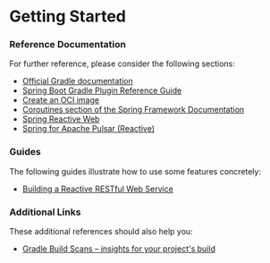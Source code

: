 # Getting Started

### Reference Documentation
For further reference, please consider the following sections:

* [Official Gradle documentation](https://docs.gradle.org)
* [Spring Boot Gradle Plugin Reference Guide](https://docs.spring.io/spring-boot/docs/3.2.0-SNAPSHOT/gradle-plugin/reference/html/)
* [Create an OCI image](https://docs.spring.io/spring-boot/docs/3.2.0-SNAPSHOT/gradle-plugin/reference/html/#build-image)
* [Coroutines section of the Spring Framework Documentation](https://docs.spring.io/spring/docs/6.1.0-M5/spring-framework-reference/languages.html#coroutines)
* [Spring Reactive Web](https://docs.spring.io/spring-boot/docs/3.2.0-SNAPSHOT/reference/htmlsingle/index.html#web.reactive)
* [Spring for Apache Pulsar (Reactive)](https://docs.spring.io/spring-boot/docs/3.2.0-SNAPSHOT/reference/htmlsingle/index.html#messaging.pulsar)

### Guides
The following guides illustrate how to use some features concretely:

* [Building a Reactive RESTful Web Service](https://spring.io/guides/gs/reactive-rest-service/)

### Additional Links
These additional references should also help you:

* [Gradle Build Scans – insights for your project's build](https://scans.gradle.com#gradle)

